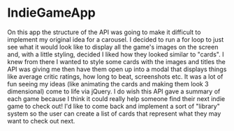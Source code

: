 # IndieGameApp

On this app the structure of the API was going to make it difficult to implement my original idea for a carousel. I decided to run a for loop to just see what it would look like to display all the game's images on the screen and, with a little styling, decided I liked how they looked similar to "cards". I knew from there I wanted to style some cards with the images and titles the API was giving me then have them open up into a modal that displays things like average critic ratings, how long to beat, screenshots etc. It was a lot of fun seeing my ideas (like animating the cards and making them look 3 dimensional) come to life via jQuery. I do wish this API gave a summary of each game because I think it could really help someone find their next indie game to check out! I'd like to come back and implement a sort of "library" system so the user can create a list of cards that represent what they may want to check out next.
